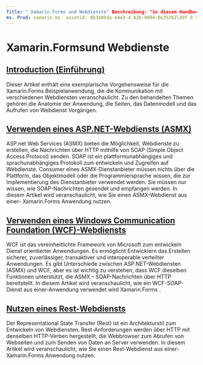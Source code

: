```yaml
---
Title: " Xamarin.Forms und Webdienste" Beschreibung: "in diesem Handbuch wird erläutert, wie Sie mit verschiedenen Webdiensten kommunizieren, um die Funktionen zum Erstellen, lesen, aktualisieren und löschen (CRUD) für eine-Anwendung bereitzustellen Xamarin.Forms . Die behandelten Themen umfassen die Kommunikation mit ASMX-Diensten, WCF-Diensten und Rest-Diensten.
ms. Prod: xamarin ms. assetid: 8b360bda-e4e3-4 A3b-9004-0e35362l49f 8 ms. Technology: xamarin-Forms Author: davidbritch ms. Author: dabritch ms. Date: 06/27/2019 NO-LOC: [ Xamarin.Forms , Xamarin.Essentials ]
---
```


# <a name="xamarinforms-and-web-services"></a>Xamarin.Formsund Webdienste

## <a name="introduction"></a>[Introduction (Einführung)](introduction.md)

Dieser Artikel enthält eine exemplarische Vorgehensweise für die Xamarin.Forms Beispielanwendung, die die Kommunikation mit verschiedenen Webdiensten veranschaulicht. Zu den behandelten Themen gehören die Anatomie der Anwendung, die Seiten, das Datenmodell und das Aufrufen von Webdienst Vorgängen.

## <a name="consume-an-aspnet-web-service-asmx"></a>[Verwenden eines ASP.NET-Webdiensts (ASMX)](~/xamarin-forms/data-cloud/web-services/asmx.md)

ASP.net Web Services (ASMX) bieten die Möglichkeit, Webdienste zu erstellen, die Nachrichten über HTTP mithilfe von SOAP (Simple Object Access Protocol) senden. SOAP ist ein plattformunabhängiges und sprachunabhängiges Protokoll zum entwickeln und Zugreifen auf Webdienste. Consumer eines ASMX-Dienstanbieter müssen nichts über die Plattform, das Objektmodell oder die Programmiersprache wissen, die zur Implementierung des Dienstanbieter verwendet werden. Sie müssen nur wissen, wie SOAP-Nachrichten gesendet und empfangen werden. In diesem Artikel wird veranschaulicht, wie Sie einen ASMX-Webdienst aus einer- Xamarin.Forms Anwendung nutzen.

## <a name="consume-a-windows-communication-foundation-wcf-web-service"></a>[Verwenden eines Windows Communication Foundation (WCF)-Webdiensts](~/xamarin-forms/data-cloud/web-services/wcf.md)

WCF ist das vereinheitlichte Framework von Microsoft zum entwickeln Dienst orientierter Anwendungen. Es ermöglicht Entwicklern das Erstellen sicherer, zuverlässiger, transaktiver und interoperable verteilter Anwendungen. Es gibt Unterschiede zwischen ASP.NET-Webdiensten (ASMX) und WCF, aber es ist wichtig zu verstehen, dass WCF dieselben Funktionen unterstützt, die ASMX – SOAP-Nachrichten über HTTP bereitstellt. In diesem Artikel wird veranschaulicht, wie ein WCF-SOAP-Dienst aus einer-Anwendung verwendet wird Xamarin.Forms .

## <a name="consume-a-restful-web-service"></a>[Nutzen eines Rest-Webdiensts](~/xamarin-forms/data-cloud/web-services/rest.md)

Der Representational State Transfer (Rest) ist ein Architekturstil zum Entwickeln von Webdiensten. Rest-Anforderungen werden über HTTP mit denselben HTTP-Verben hergestellt, die Webbrowser zum Abrufen von Webseiten und zum Senden von Daten an Server verwenden. In diesem Artikel wird veranschaulicht, wie Sie einen Rest-Webdienst aus einer- Xamarin.Forms Anwendung nutzen.
